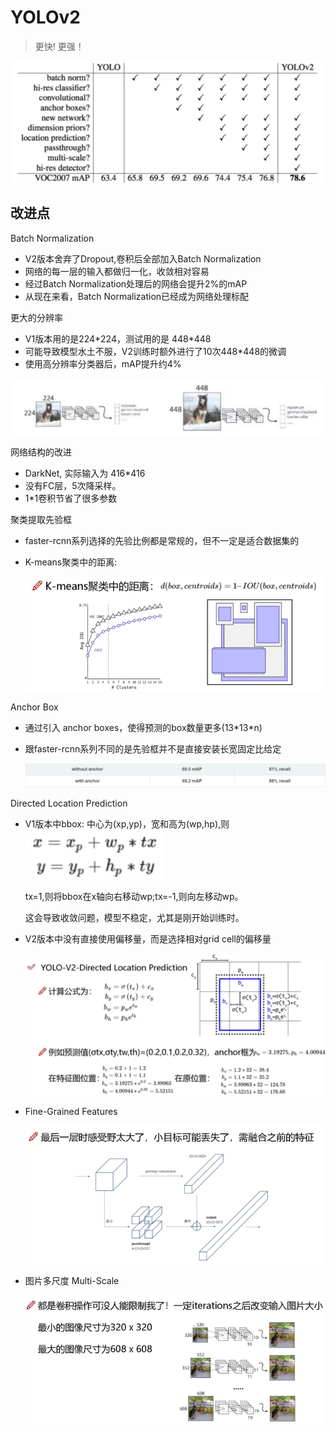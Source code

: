
# YOLOv2

> 更快! 更强！

![image-20220317174627188](README.assets/image-20220317174627188.png)

## 改进点

Batch Normalization

* V2版本舍弃了Dropout,卷积后全部加入Batch Normalization
* 网络的每一层的输入都做归一化，收敛相对容易
* 经过Batch Normalization处理后的网络会提升2%的mAP
* 从现在来看，Batch Normalization已经成为网络处理标配

更大的分辨率

* V1版本用的是224\*224，测试用的是 448\*448
* 可能导致模型水土不服，V2训练时额外进行了10次448\*448的微调
* 使用高分辨率分类器后，mAP提升约4%

![image-20220317181720030](README.assets/image-20220317181720030.png)

网络结构的改进

* DarkNet, 实际输入为 416\*416
* 没有FC层，5次降采样。
* 1\*1卷积节省了很多参数

聚类提取先验框

* faster-rcnn系列选择的先验比例都是常规的，但不一定是适合数据集的

* K-means聚类中的距离:

  ![image-20220317202903186](README.assets/image-20220317202903186.png)

Anchor Box

* 通过引入 anchor boxes，使得预测的box数量更多(13\*13\*n)

* 跟faster-rcnn系列不同的是先验框并不是直接安装长宽固定比给定

  ![image-20220317203412675](README.assets/image-20220317203412675.png)

Directed Location Prediction

* V1版本中bbox: 中心为(xp,yp)，宽和高为(wp,hp),则![image-20220317203628341](README.assets/image-20220317203628341.png)

  tx=1,则将bbox在x轴向右移动wp;tx=-1,则向左移动wp。

  这会导致收敛问题，模型不稳定，尤其是刚开始训练时。

* V2版本中没有直接使用偏移量，而是选择相对grid cell的偏移量

  ![image-20220317205037646](README.assets/image-20220317205037646.png)

* Fine-Grained Features

  ![image-20220317212626393](README.assets/image-20220317212626393.png)

* 图片多尺度 Multi-Scale

  ![image-20220317213325023](README.assets/image-20220317213325023.png)
